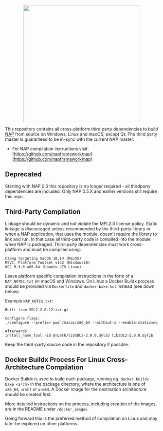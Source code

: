 <br>
<p align="center">
  <img width=384 src="https://download.nap.tech/identity/svg/logos/nap_logo_blue.svg">
</p>

This repository contains all cross-platform third party dependencies to build [NAP](https://github.com/napframework/nap) from source on Windows, Linux and macOS, except Qt. The third party master is guaranteed to be in-sync with the current NAP master.

- For NAP compilation instructions visit: [https://github.com/napframework/nap](https://github.com/napframework/nap)

## Deprecated

Starting with NAP 0.6 this repository is no longer required - all thirdparty dependencies are included. Only NAP 0.5.X and earlier versions still require this repo. 

## Third-Party Compilation

Linkage should be dynamic and not violate the MPL2.0 license policy. Static linkage is discouraged unless recommended by the third-party library or when a NAP application, that uses the module, doesn't require the library to link and run. In that case all third-party code is compiled into the module when NAP is packaged. Third-party dependencies must work cross-platform and must be compiled using:
```
Clang targeting macOS 10.14 (MacOS)		
MSVC, Platform Toolset v142 (Windows10)
GCC 9.3.0 x86-64 (Ubuntu LTS Linux)		
```

Leave platform specific compilation instructions in the form of a `NAP_NOTES.txt` on macOS and Windows. On Linux a Docker Buildx process should be provided via `Dockerfile` and `docker-bake.hcl` instead (see down below).

Example `NAP_NOTES.txt`:
```
Built from SDL2-2.0.12.tar.gz

Configure flags:
./configure --prefix=`pwd`/macos/x86_64 --without-x --enable-static=no

Afterwards:
install_name_tool -id @rpath/libSDL2-2.0.0.dylib libSDL2-2.0.0.dylib
```

Keep the third-party source code in the repository if possible.


## Docker Buildx Process For Linux Cross-Architecture Compilation

Docker Buildx is used to build each package, running eg. `docker buildx bake <arch>` in the package directory, where the architecture is one of `x86_64`, `armhf` or `arm64`. A Docker image for the destination architecture should be created first.

More detailed instructions on the process, including creation of the images, are in the README under `/docker_images`.

Going forward this is the preferred method of compilation on Linux and may later be explored on other platforms.
